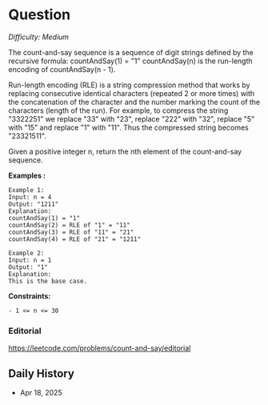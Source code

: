 # Question 

_Difficulty: Medium_

The count-and-say sequence is a sequence of digit strings defined by the recursive formula:
    countAndSay(1) = "1"
    countAndSay(n) is the run-length encoding of countAndSay(n - 1).

Run-length encoding (RLE) is a string compression method that works by replacing consecutive identical characters (repeated 2 or more times) with the concatenation of the character and the number marking the count of the characters (length of the run). For example, to compress the string "3322251" we replace "33" with "23", replace "222" with "32", replace "5" with "15" and replace "1" with "11". Thus the compressed string becomes "23321511".

Given a positive integer n, return the nth element of the count-and-say sequence.

**Examples :**
```
Example 1:
Input: n = 4
Output: "1211"
Explanation:
countAndSay(1) = "1"
countAndSay(2) = RLE of "1" = "11"
countAndSay(3) = RLE of "11" = "21"
countAndSay(4) = RLE of "21" = "1211"

Example 2:
Input: n = 1
Output: "1"
Explanation:
This is the base case.
```

**Constraints:**
```
- 1 <= n <= 30
```

### Editorial
https://leetcode.com/problems/count-and-say/editorial

## Daily History
- Apr 18, 2025